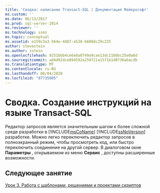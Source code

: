 ```yaml
---
title: 'Сводка: написание Transact-SQL | Документация Майкрософт'
ms.custom: ''
ms.date: 06/13/2017
ms.prod: sql-server-2014
ms.reviewer: ''
ms.technology: ssms
ms.topic: conceptual
ms.assetid: e159c3a3-564e-4487-a538-b608dc29c235
author: stevestein
ms.author: sstein
ms.openlocfilehash: 9251bbb4ce6e8a0749a9cae13dc1166bc25e0a6d
ms.sourcegitcommit: ad4d92dce894592a259721a1571b1d8736abacdb
ms.translationtype: MT
ms.contentlocale: ru-RU
ms.lasthandoff: 08/04/2020
ms.locfileid: "87735605"
---
```

# <a name="summary-writing-transact-sql"></a>Сводка. Создание инструкций на языке Transact-SQL
  Редактор запросов является значительным шагом к более сложной среде разработки в [!INCLUDE[msCoName](../includes/msconame-md.md)] [!INCLUDE[ssNoVersion](../includes/ssnoversion-md.md)] разработке. Можно легко переключить редактор запросов в полноэкранный режим, чтобы просмотреть код, или быстро переключить соединение на другой сервер. В диалоговом окне **Параметры** , открываемом из меню **Сервис** , доступны расширенные возможности.  
  
## <a name="next-lesson"></a>Следующее занятие  
 [Урок 3. Работа с шаблонами, решениями и проектами скриптов](../ssms/tutorials/lesson-3-working-with-templates-solutions-and-script-projects.md)  
  
  
